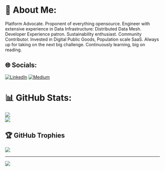 # 💫 About Me:
Platform Advocate. Proponent of everything opensource. Engineer with extensive experience in Data Infrastructure: Distributed Data Mesh. Developer Experience patron. Sustainability enthusiast. Community Contributor. Invested in Digital Public Goods, Population scale SaaS. Always up for taking on the next big challenge. Continuously learning, big on reading.


## 🌐 Socials:
[![LinkedIn](https://img.shields.io/badge/LinkedIn-%230077B5.svg?logo=linkedin&logoColor=white)](https://linkedin.com/in/vipinshreyaskumar) [![Medium](https://img.shields.io/badge/Medium-12100E?logo=medium&logoColor=white)](https://medium.com/@vipinshreyaskumar) 


# 📊 GitHub Stats:
<!--![](https://github-readme-stats.vercel.app/api?username=vipinshreyaskumar&theme=city_light&hide_border=false&include_all_commits=true&count_private=true)<br/> -->
![](https://github-readme-streak-stats.herokuapp.com/?user=vipinshreyaskumar&theme=city_light&hide_border=false)<br/>
![](https://github-readme-stats.vercel.app/api/top-langs/?username=vipinshreyaskumar&theme=city_light&hide_border=false&include_all_commits=true&count_private=true&layout=compact)

## 🏆 GitHub Trophies
![](https://github-profile-trophy.vercel.app/?username=vipinshreyaskumar&theme=algolia&no-frame=false&no-bg=true&margin-w=4)

<!--
### ✍️ Random Dev Quote
![](https://quotes-github-readme.vercel.app/api?type=horizontal&theme=light)
-->
---
[![](https://visitcount.itsvg.in/api?id=vipinshreyaskumar&icon=0&color=0)](https://visitcount.itsvg.in)

<!-- Proudly created with GPRM ( https://gprm.itsvg.in ) -->
